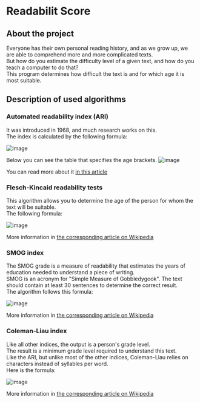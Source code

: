 # Readabilit Score

## About the project
Everyone has their own personal reading history, and as we grow up, we are able to comprehend more and more complicated texts. <br/> 
But how do you estimate the difficulty level of a given text, and how do you teach a computer to do that? <br/> 
This program determines how difficult the text is and for which age it is most suitable.

## Description of used algorithms

### Automated readability index (ARI) ###
It was introduced in 1968, and much research works on this. <br/> The index is calculated by the following formula:

![image](https://github.com/Hubertoom/Readability_Score/assets/137101859/d7866fde-77e3-4b7d-8fa5-b1a90767f7b7)

Below you can see the table that specifies the age brackets.
![image](https://github.com/Hubertoom/Readability_Score/assets/137101859/94329090-bf72-448f-b60d-ccb9443ce95c)

You can read more about it [in this article](https://en.wikipedia.org/wiki/Automated_readability_index)


### Flesch-Kincaid readability tests ###

This algorithm allows you to determine the age of the person for whom the text will be suitable. <br/>
The following formula: 

![image](https://github.com/Hubertoom/Readability_Score/assets/137101859/95ae807b-11a1-446a-b4f3-ad818ef88d2c)

More information in [the corresponding article on Wikipedia](https://en.wikipedia.org/wiki/Flesch%E2%80%93Kincaid_readability_tests)


### SMOG index ###
The SMOG grade is a measure of readability that estimates the years of education needed to understand a piece of writing. <br/>
SMOG is an acronym for "Simple Measure of Gobbledygook". 
The text should contain at least 30 sentences to determine the correct result. <br/>
The algorithm follows this formula: 

![image](https://github.com/Hubertoom/Readability_Score/assets/137101859/4dbc8076-e0d1-4182-b681-8b74f169e74f)

More information in [the corresponding article on Wikipedia](https://en.wikipedia.org/wiki/SMOG)


### Coleman-Liau index ###
Like all other indices, the output is a person's grade level. <br/> 
The result is a minimum grade level required to understand this text. <br/>
Like the ARI, but unlike most of the other indices, Coleman–Liau relies on characters instead of syllables per word. <br/>
Here is the formula:

![image](https://github.com/Hubertoom/Readability_Score/assets/137101859/fcf01915-34ca-4787-ae9a-32cbc5a475cb)

More information in [the corresponding article on Wikipedia](https://en.wikipedia.org/wiki/Coleman%E2%80%93Liau_index)

